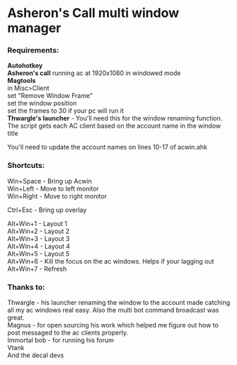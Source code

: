 # Asheron's Call multi window manager
 
### Requirements:
**Autohotkey**  
**Asheron's call**
running ac at 1920x1080 in windowed mode  
**Magtools**  
in Misc>Client   
set "Remove Window Frame"   
set the window position   
set the frames to 30 if your pc will run it  
**Thwargle's launcher** - You'll need this for the window renaming function.   
The script gets each AC client based on the account name in the window title  

You'll need to update the account names on lines 10-17 of acwin.ahk  

### Shortcuts:
Win+Space - Bring up Acwin  
Win+Left - Move to left monitor  
Win+Right - Move to right monitor  

Ctrl+Esc - Bring up overlay  

Alt+Win+1 - Layout 1  
Alt+Win+2 - Layout 2  
Alt+Win+3 - Layout 3  
Alt+Win+4 - Layout 4  
Alt+Win+5 - Layout 5  
Alt+Win+6 - Kill the focus on the ac windows. Helps if your lagging out  
Alt+Win+7 - Refresh  





### Thanks to:
Thwargle - his launcher renaming the window to the account made catching all my ac windows real easy. Also the multi bot command broadcast was great.  
Magnus - for open sourcing his work which helped me figure out how to post messaged to the ac clients properly.  
Immortal bob - for running his forum  
Vtank  
And the decal devs  